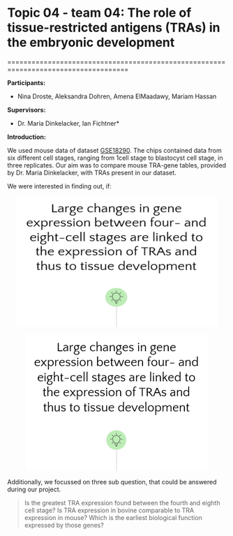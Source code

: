 # Topic 04 - team 04: The role of tissue-restricted antigens (TRAs) in the embryonic development
====================================================================================

**Participants:**
* Nina Droste, Aleksandra Dohren, Amena ElMaadawy, Mariam Hassan

**Supervisors:**
* Dr. Maria Dinkelacker, Ian Fichtner* 

**Introduction:**

We used mouse data of dataset [GSE18290](https://www.ncbi.nlm.nih.gov/geo/query/acc.cgi?acc=GSE18290). The chips contained data from six different cell stages, ranging from 1cell stage to blastocyst cell stage, in three replicates. 
Our aim was to compare mouse TRA-gene tables, provided by Dr. Maria Dinkelacker, with TRAs present in our dataset.

We were interested in finding out, if:


<p align="center">
  <img width="460" height="300" src="https://github.com/datascience-mobi-2022/2022-topic-04-team-04/blob/1b6a4cc1fc4fcf1aaf52a296396986c63ca121b1/Topic4_Researchquestion.png">
</p>



<center>

![Research question](https://github.com/datascience-mobi-2022/2022-topic-04-team-04/blob/1b6a4cc1fc4fcf1aaf52a296396986c63ca121b1/Topic4_Researchquestion.png)
</center>
  

Additionally, we focussed on three sub question, that could be answered during our project. 
> Is the greatest TRA expression found between the fourth and eighth cell stage?
> Is TRA expression in bovine comparable to TRA expression in mouse?
> Which is the earliest biological function expressed by those genes?


